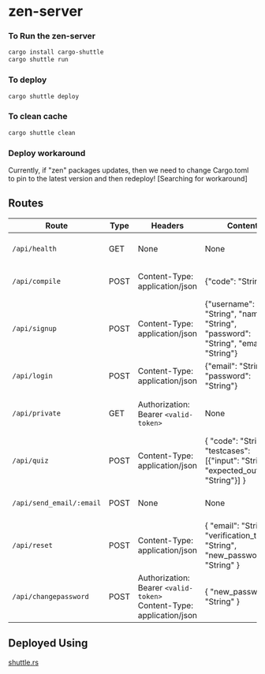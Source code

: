 # zen-server

### To Run the zen-server


```bash
cargo install cargo-shuttle
cargo shuttle run
```

### To deploy

```bash
cargo shuttle deploy
```

### To clean cache


```bash
cargo shuttle clean
```

### Deploy workaround
Currently, if "zen" packages updates, then we need to change Cargo.toml to pin to the latest version and then redeploy! [Searching for workaround]


## Routes

| Route                    | Type | Headers                                                                  | Content                                                                               | Description                                        |
|--------------------------|------|--------------------------------------------------------------------------|---------------------------------------------------------------------------------------|----------------------------------------------------|
| `/api/health`            | GET  | None                                                                     | None                                                                                  | Check the health of the system.                    |
| `/api/compile`           | POST | Content-Type: application/json                                           | {"code": "String"}                                                                    | Compile the provided code.                         |
| `/api/signup`            | POST | Content-Type: application/json                                           | {"username": "String", "name": "String", "password": "String", "email": "String"}     | Register a new user.                               |
| `/api/login`             | POST | Content-Type: application/json                                           | {"email": "String", "password": "String"}                                             | Log in with user credentials.                      |
| `/api/private`           | GET  | Authorization: Bearer `<valid-token>`                                    | None                                                                                  | Access a private route with a valid token.         |
| `/api/quiz`              | POST | Content-Type: application/json                                           | { "code": "String", "testcases": [{"input": "String", "expected_output": "String"}] } | To support quiz checks                             |
| `/api/send_email/:email` | POST | None                                                                     | None                                                                                  | To request password reset emails                   |
| `/api/reset`             | POST | Content-Type: application/json                                           | { "email": "String", "verification_token": "String", "new_password": "String" }       | To reset the password based on verification token. |
| `/api/changepassword`    | POST | Authorization: Bearer `<valid-token>`<br/>Content-Type: application/json | { "new_password": "String" }                                                          | To change password of authenticated users          |

## Deployed Using

[shuttle.rs](https://console.shuttle.rs)
